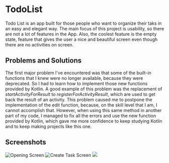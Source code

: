 # TodoList

Todo List is an app built for those people who want to organize their taks in an easy and elegant way. 
The main focus of this project is usability, so there are not a lot of features in the App. 
Also, the coolest feature is the empty state, feature that gives the user a nice and 
beautiful screen even though there are no activities on screen. 

## Problems and Solutions

The first major problem I've encountered was that some of the built-in functions that I knew were no
longer available, because they were deprecated. So I had to learn how to implement those new functions
provided by Kotlin. A good example of this problem was the replacement of *startActivityForResult*
to *registerForActivityResult*, which are used to get back the result of an activity. This problem 
caused me to postpone the implementation of the edit function, because, on the skill level that I 
am, I cannot accomplish that.
However, when using this same method in another part of my code, I managed to fix all the errors and
use the new function provided by Kotlin, which gave me more confidence to keep studying Kotlin and 
to keep making projects like this one.

## Screenshots

![Opening Screen](/Users/nataliademedeiroscosta/Documents/TodoList/Opening_screen.png)
![Create Task Screen](/Users/nataliademedeiroscosta/Documents/TodoList/Create_list_screen.png)
![](/Users/nataliademedeiroscosta/Documents/TodoList/Activity_screen.png)


